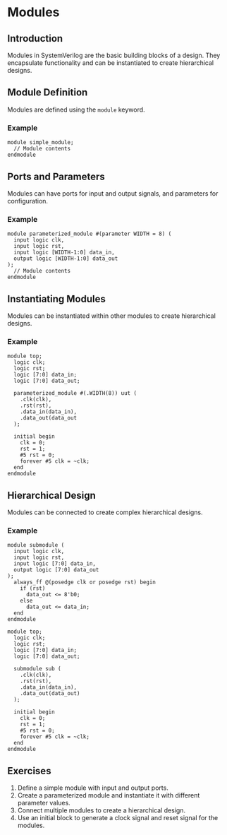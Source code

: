 # Modules

## Introduction
Modules in SystemVerilog are the basic building blocks of a design. They encapsulate functionality and can be instantiated to create hierarchical designs.

## Module Definition
Modules are defined using the `module` keyword.

### Example
```SV
module simple_module;
  // Module contents
endmodule
```

## Ports and Parameters
Modules can have ports for input and output signals, and parameters for configuration.

### Example
```SV
module parameterized_module #(parameter WIDTH = 8) (
  input logic clk,
  input logic rst,
  input logic [WIDTH-1:0] data_in,
  output logic [WIDTH-1:0] data_out
);
  // Module contents
endmodule
```

## Instantiating Modules
Modules can be instantiated within other modules to create hierarchical designs.

### Example
```SV
module top;
  logic clk;
  logic rst;
  logic [7:0] data_in;
  logic [7:0] data_out;

  parameterized_module #(.WIDTH(8)) uut (
    .clk(clk),
    .rst(rst),
    .data_in(data_in),
    .data_out(data_out
  );

  initial begin
    clk = 0;
    rst = 1;
    #5 rst = 0;
    forever #5 clk = ~clk;
  end
endmodule
```

## Hierarchical Design
Modules can be connected to create complex hierarchical designs.

### Example
```SV
module submodule (
  input logic clk,
  input logic rst,
  input logic [7:0] data_in,
  output logic [7:0] data_out
);
  always_ff @(posedge clk or posedge rst) begin
    if (rst)
      data_out <= 8'b0;
    else
      data_out <= data_in;
  end
endmodule

module top;
  logic clk;
  logic rst;
  logic [7:0] data_in;
  logic [7:0] data_out;

  submodule sub (
    .clk(clk),
    .rst(rst),
    .data_in(data_in),
    .data_out(data_out)
  );

  initial begin
    clk = 0;
    rst = 1;
    #5 rst = 0;
    forever #5 clk = ~clk;
  end
endmodule
```

## Exercises
1. Define a simple module with input and output ports.
2. Create a parameterized module and instantiate it with different parameter values.
3. Connect multiple modules to create a hierarchical design.
4. Use an initial block to generate a clock signal and reset signal for the modules.

